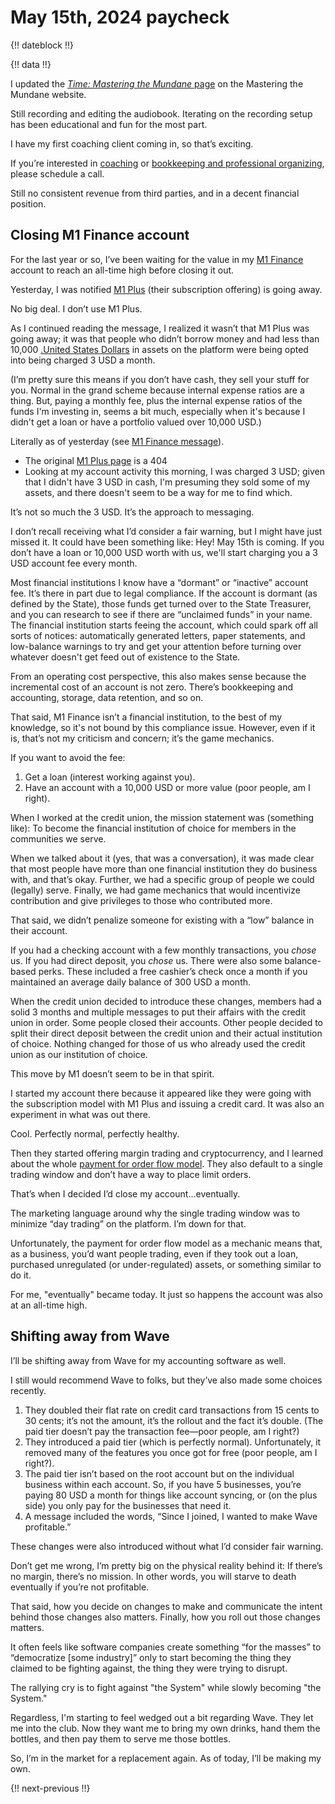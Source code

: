 # May 15th, 2024 paycheck

{!! dateblock !!}

{!! data !!}

I updated the [*Time: Mastering the Mundane* page](https://mastering-the-mundane.com/books/time-mastering-the-mundane/) on the Mastering the Mundane website.

Still recording and editing the audiobook. Iterating on the recording setup has been educational and fun for the most part.

I have my first coaching client coming in, so that’s exciting. 

If you’re interested in [coaching](https://mastering-the-mundane.com/coaching-and-mentoring/) or [bookkeeping and professional organizing](https://mastering-the-mundane.com/services/), please schedule a call.

Still no consistent revenue from third parties, and in a decent financial position.

## Closing M1 Finance account

For the last year or so, I’ve been waiting for the value in my [M1 Finance](https://m1.com) account to reach an all-time high before closing it out.

Yesterday, I was notified [M1 Plus](https://web.archive.org/web/20240108050905/https://m1.com/plus/membership/) (their subscription offering) is going away. 

No big deal. I don’t use M1 Plus.

As I continued reading the message, I realized it wasn’t that M1 Plus was going away; it was that people who didn’t borrow money and had less than 10,000 [.United States Dollars](USD) in assets on the platform were being opted into being charged 3 USD a month.

(I’m pretty sure this means if you don’t have cash, they sell your stuff for you. Normal in the grand scheme because internal expense ratios are a thing. But, paying a monthly fee, plus the internal expense ratios of the funds I'm investing in, seems a bit much, especially when it's because I didn't get a loan or have a portfolio valued over 10,000 USD.)

Literally as of yesterday (see [M1 Finance message](https://help.m1.com/hc/en-us/articles/221056147-How-much-does-it-cost-to-use-M1)).

- The original [M1 Plus page](https://m1.com/plus/membership/) is a 404
- Looking at my account activity this morning, I was charged 3 USD; given that I didn't have 3 USD in cash, I'm presuming they sold some of my assets, and there doesn't seem to be a way for me to find which.

It’s not so much the 3 USD. It’s the approach to messaging.

I don’t recall receiving what I’d consider a fair warning, but I might have just missed it. It could have been something like: Hey! May 15th is coming. If you don’t have a loan or 10,000 USD worth with us, we'll start charging you a 3 USD account fee every month.

Most financial institutions I know have a “dormant” or “inactive” account fee. It’s there in part due to legal compliance. If the account is dormant (as defined by the State), those funds get turned over to the State Treasurer, and you can research to see if there are “unclaimed funds” in your name. The financial institution starts feeing the account, which could spark off all sorts of notices: automatically generated letters, paper statements, and low-balance warnings to try and get your attention before turning over whatever doesn't get feed out of existence to the State.

From an operating cost perspective, this also makes sense because the incremental cost of an account is not zero. There’s bookkeeping and accounting, storage, data retention, and so on.

That said, M1 Finance isn’t a financial institution, to the best of my knowledge, so it's not bound by this compliance issue. However, even if it is, that’s not my criticism and concern; it’s the game mechanics.

If you want to avoid the fee:

1. Get a loan (interest working against you).
2. Have an account with a 10,000 USD or more value (poor people, am I right).

When I worked at the credit union, the mission statement was (something like): To become the financial institution of choice for members in the communities we serve.

When we talked about it (yes, that was a conversation), it was made clear that most people have more than one financial institution they do business with, and that’s okay. Further, we had a specific group of people we could (legally) serve. Finally, we had game mechanics that would incentivize contribution and give privileges to those who contributed more.

That said, we didn’t penalize someone for existing with a “low” balance in their account.

If you had a checking account with a few monthly transactions, you *chose* us. If you had direct deposit, you *chose* us. There were also some balance-based perks. These included a free cashier’s check once a month if you maintained an average daily balance of 300 USD a month.

When the credit union decided to introduce these changes, members had a solid 3 months and multiple messages to put their affairs with the credit union in order. Some people closed their accounts. Other people decided to split their direct deposit between the credit union and their actual institution of choice. Nothing changed for those of us who already used the credit union as our institution of choice.

This move by M1 doesn’t seem to be in that spirit.

I started my account there because it appeared like they were going with the subscription model with M1 Plus and issuing a credit card. It was also an experiment in what was out there.

Cool. Perfectly normal, perfectly healthy.

Then they started offering margin trading and cryptocurrency, and I learned about the whole [payment for order flow model](https://www.investopedia.com/terms/p/paymentoforderflow.asp). They also default to a single trading window and don’t have a way to place limit orders.

That’s when I decided I’d close my account...eventually.

The marketing language around why the single trading window was to minimize “day trading” on the platform. I’m down for that.

Unfortunately, the payment for order flow model as a mechanic means that, as a business, you’d want people trading, even if they took out a loan, purchased unregulated (or under-regulated) assets, or something similar to do it.

For me, "eventually" became today. It just so happens the account was also at an all-time high.

## Shifting away from Wave

I’ll be shifting away from Wave for my accounting software as well.

I still would recommend Wave to folks, but they’ve also made some choices recently.

1. They doubled their flat rate on credit card transactions from 15 cents to 30 cents; it’s not the amount, it’s the rollout and the fact it’s double. (The paid tier doesn’t pay the transaction fee—poor people, am I right?)
2. They introduced a paid tier (which is perfectly normal). Unfortunately, it removed many of the features you once got for free (poor people, am I right?).
3. The paid tier isn’t based on the root account but on the individual business within each account. So, if you have 5 businesses, you’re paying 80 USD a month for things like account syncing, or (on the plus side) you only pay for the businesses that need it.
4. A message included the words, “Since I joined, I wanted to make Wave profitable.”

These changes were also introduced without what I’d consider fair warning.

Don’t get me wrong, I’m pretty big on the physical reality behind it: If there’s no margin, there’s no mission. In other words, you will starve to death eventually if you’re not profitable.

That said, how you decide on changes to make and communicate the intent behind those changes also matters. Finally, how you roll out those changes matters.

It often feels like software companies create something “for the masses” to “democratize [some industry]” only to start becoming the thing they claimed to be fighting against, the thing they were trying to disrupt.

The rallying cry is to fight against "the System" while slowly becoming "the System."

Regardless, I'm starting to feel wedged out a bit regarding Wave. They let me into the club. Now they want me to bring my own drinks, hand them the bottles, and then pay them to serve me those bottles.

So, I’m in the market for a replacement again. As of today, I’ll be making my own.

{!! next-previous !!}